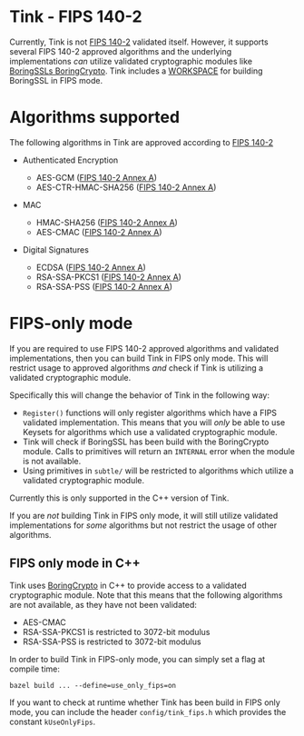 # Tink - FIPS 140-2

Currently, Tink is not
[FIPS 140-2](https://csrc.nist.gov/publications/detail/fips/140/2/final)
validated itself. However, it supports several FIPS 140-2 approved algorithms and the
underlying implementations *can* utilize validated cryptographic modules like
[BoringSSLs BoringCrypto](https://csrc.nist.gov/Projects/Cryptographic-Module-Validation-Program/Certificate/3678).
Tink includes a
[WORKSPACE](https://github.com/google/tink/blob/master/cc/third_party/boringssl_fips)
for building BoringSSL in FIPS mode.

# Algorithms supported

The following algorithms in Tink are approved according to
[FIPS 140-2](https://csrc.nist.gov/publications/detail/fips/140/2/final)

*   Authenticated Encryption

    *   AES-GCM
        ([FIPS 140-2 Annex A](https://csrc.nist.gov/CSRC/media/Publications/fips/140/2/final/documents/fips1402annexa.pdf))
    *   AES-CTR-HMAC-SHA256
        ([FIPS 140-2 Annex A](https://csrc.nist.gov/CSRC/media/Publications/fips/140/2/final/documents/fips1402annexa.pdf))

*   MAC

    *   HMAC-SHA256
        ([FIPS 140-2 Annex A](https://csrc.nist.gov/CSRC/media/Publications/fips/140/2/final/documents/fips1402annexa.pdf))
    *   AES-CMAC
        ([FIPS 140-2 Annex A](https://csrc.nist.gov/CSRC/media/Publications/fips/140/2/final/documents/fips1402annexa.pdf))

*   Digital Signatures

    *   ECDSA
        ([FIPS 140-2 Annex A](https://csrc.nist.gov/CSRC/media/Publications/fips/140/2/final/documents/fips1402annexa.pdf))
    *   RSA-SSA-PKCS1
        ([FIPS 140-2 Annex A](https://csrc.nist.gov/CSRC/media/Publications/fips/140/2/final/documents/fips1402annexa.pdf))
    *   RSA-SSA-PSS
        ([FIPS 140-2 Annex A](https://csrc.nist.gov/CSRC/media/Publications/fips/140/2/final/documents/fips1402annexa.pdf))

# FIPS-only mode

If you are required to use FIPS 140-2 approved algorithms and validated
implementations, then you can build Tink in FIPS only mode. This will restrict
usage to approved algorithms *and* check if Tink is utilizing a validated
cryptographic module.

Specifically this will change the behavior of Tink in the following way:

*   `Register()` functions will only register algorithms which have a FIPS
    validated implementation. This means that you will *only* be able to use
    Keysets for algorithms which use a validated cryptographic module.
*   Tink will check if BoringSSL has been build with the BoringCrypto module.
    Calls to primitives will return an `INTERNAL` error when the module is not
    available.
*   Using primitives in `subtle/` will be restricted to algorithms which utilize
    a validated cryptographic module.

Currently this is only supported in the C++ version of Tink.

If you are *not* building Tink in FIPS only mode, it will still utilize
validated implementations for *some* algorithms but not restrict the usage of
other algorithms.

## FIPS only mode in C++

Tink uses
[BoringCrypto](https://csrc.nist.gov/Projects/Cryptographic-Module-Validation-Program/Certificate/3678)
in C++ to provide access to a validated cryptographic module. Note that this
means that the following algorithms are not available, as they have not been
validated:

*   AES-CMAC
*   RSA-SSA-PKCS1 is restricted to 3072-bit modulus
*   RSA-SSA-PSS is restricted to 3072-bit modulus

In order to build Tink in FIPS-only mode, you can simply set a flag at compile
time:

```shell
bazel build ... --define=use_only_fips=on
```

If you want to check at runtime whether Tink has been build in FIPS only mode,
you can include the header `config/tink_fips.h` which provides the constant
`kUseOnlyFips`.
